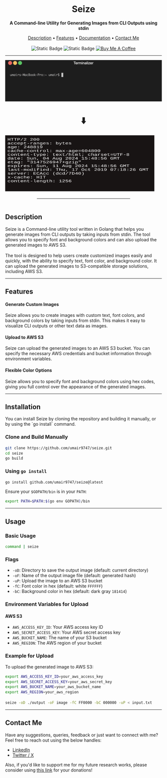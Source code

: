 
<h1 align="center">Seize</h1>
<p align="center"><b>A Command-line Utility for Generating Images from CLI Outputs using stdin</b></p>
<p align="center">
<a href="#description">Description</a> • <a href="#features">Features</a> • <a href="docs/documentation.md">Documentation</a> • <a href="#contactme">Contact Me</a><br><br>
<img alt="Static Badge" src="https://img.shields.io/badge/Supports-AWS-yellow?logo=amazon">
<img alt="Static Badge" src="https://img.shields.io/badge/Built with-Golang-green?logo=gear">
  <a href="https://www.buymeacoffee.com/umair9747" target="_blank"><img src="https://www.buymeacoffee.com/assets/img/custom_images/orange_img.png" alt="Buy Me A Coffee" style="height: 21px !important;width: 94px !important;" ></a>
</p>
<hr>
<img src="./tool.gif">
<center><h1>⬇️</h1></center>
<img src="tool.png" height="180px;" width="480px">
<hr style="width:300px; height: 1px; margin: auto; margin-top: 20px;" />
<br>
<div id="description">
<h2> Description </h2>
Seize is a Command-line utility tool written in Golang that helps you generate images from CLI outputs by taking inputs from stdin. The tool allows you to specify font and background colors and can also upload the generated images to AWS S3.
<br><br>
The tool is designed to help users create customized images easily and quickly, with the ability to specify text, font color, and background color. It can upload the generated images to S3-compatible storage solutions, including AWS S3.
</div>
<hr style="height: 1px;">
<div id="features">
<h2> Features </h2>

<h4> Generate Custom Images </h4>
Seize allows you to create images with custom text, font colors, and background colors by taking inputs from stdin. This makes it easy to visualize CLI outputs or other text data as images.

<h4> Upload to AWS S3 </h4>
Seize can upload the generated images to an AWS S3 bucket. You can specify the necessary AWS credentials and bucket information through environment variables.


<h4> Flexible Color Options </h4>
Seize allows you to specify font and background colors using hex codes, giving you full control over the appearance of the generated images.
</div>

<hr style="height: 1px;">

<div id="installation">
<h2> Installation </h2>
You can install Seize by cloning the repository and building it manually, or by using the `go install` command.

### Clone and Build Manually

```bash
git clone https://github.com/umair9747/seize.git
cd seize
go build
```

### Using `go install`

```bash
go install github.com/umair9747/seize@latest
```

Ensure your `$GOPATH/bin` is in your `PATH`:

```bash
export PATH=$PATH:$(go env GOPATH)/bin
```
</div>

<hr style="height: 1px;">

<div id="usage">
<h2> Usage </h2>

### Basic Usage

```bash
command | seize
```

### Flags

- `-oD`: Directory to save the output image (default: current directory)
- `-oF`: Name of the output image file (default: generated hash)
- `-uP`: Upload the image to an AWS S3 bucket
- `-fC`: Font color in hex (default: white `FFFFFF`)
- `-bC`: Background color in hex (default: dark gray `181414`)

### Environment Variables for Upload

#### AWS S3

- `AWS_ACCESS_KEY_ID`: Your AWS access key ID
- `AWS_SECRET_ACCESS_KEY`: Your AWS secret access key
- `AWS_BUCKET_NAME`: The name of your S3 bucket
- `AWS_REGION`: The AWS region of your bucket

### Example for Upload

To upload the generated image to AWS S3:

```bash
export AWS_ACCESS_KEY_ID=your_aws_access_key
export AWS_SECRET_ACCESS_KEY=your_aws_secret_key
export AWS_BUCKET_NAME=your_aws_bucket_name
export AWS_REGION=your_aws_region

seize -oD ./output -oF image -fC FF0000 -bC 000000 -uP < input.txt
```
</div>

<hr style="height: 1px;">

<div id="contactme">
<h2> Contact Me </h2>
Have any suggestions, queries, feedback or just want to connect with me? Feel free to reach out using the below handles:
<ul type="disc">
<li><a href="https://www.linkedin.com/in/umair-nehri-49699317a">LinkedIn</a></li>
<li><a href="https://twitter.com/0x9747/">Twitter / X</a></li>
</ul>

Also, if you'd like to support me for my future research works, please consider using <a href="https://www.buymeacoffee.com/umair9747">this link</a> for your donations!
</div>
